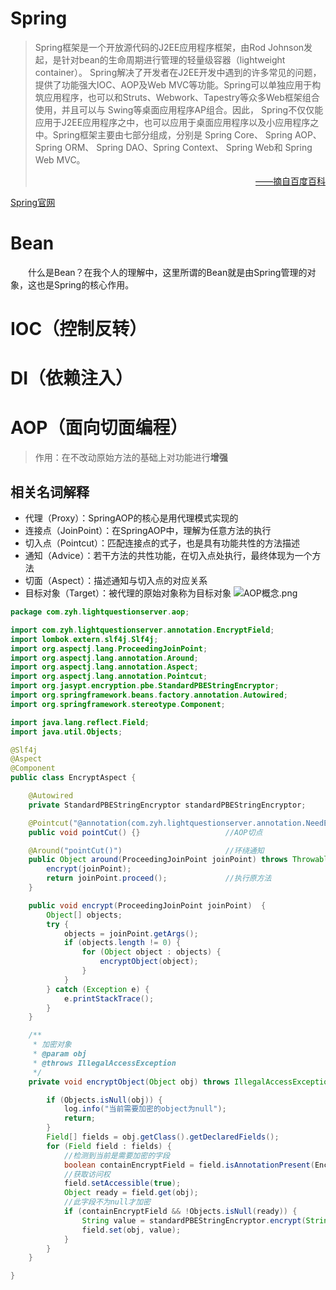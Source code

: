 # Spring
> Spring框架是一个开放源代码的J2EE应用程序框架，由Rod Johnson发起，是针对bean的生命周期进行管理的轻量级容器（lightweight container）。 Spring解决了开发者在J2EE开发中遇到的许多常见的问题，提供了功能强大IOC、AOP及Web MVC等功能。Spring可以单独应用于构筑应用程序，也可以和Struts、Webwork、Tapestry等众多Web框架组合使用，并且可以与 Swing等桌面应用程序AP组合。因此， Spring不仅仅能应用于J2EE应用程序之中，也可以应用于桌面应用程序以及小应用程序之中。Spring框架主要由七部分组成，分别是 Spring Core、 Spring AOP、 Spring ORM、 Spring DAO、Spring Context、 Spring Web和 Spring Web MVC。
> <p align="right"><a href="https://baike.baidu.com/item/spring/85061">——摘自百度百科</a></p>

[Spring官网](https://spring.io/)
# Bean
&emsp;&emsp;什么是Bean？在我个人的理解中，这里所谓的Bean就是由Spring管理的对象，这也是Spring的核心作用。
# IOC（控制反转）

# DI（依赖注入）

# AOP（面向切面编程）
> 作用：在不改动原始方法的基础上对功能进行**增强**

## 相关名词解释
 - 代理（Proxy）：SpringAOP的核心是用代理模式实现的
 - 连接点（JoinPoint）：在SpringAOP中，理解为任意方法的执行
 - 切入点（Pointcut）：匹配连接点的式子，也是具有功能共性的方法描述
 - 通知（Advice）：若干方法的共性功能，在切入点处执行，最终体现为一个方法
 - 切面（Aspect）：描述通知与切入点的对应关系
 - 目标对象（Target）：被代理的原始对象称为目标对象
 ![AOP概念.png](https://s2.loli.net/2022/09/12/k4mAshndYLcJVb9.png)

```java
package com.zyh.lightquestionserver.aop;

import com.zyh.lightquestionserver.annotation.EncryptField;
import lombok.extern.slf4j.Slf4j;
import org.aspectj.lang.ProceedingJoinPoint;
import org.aspectj.lang.annotation.Around;
import org.aspectj.lang.annotation.Aspect;
import org.aspectj.lang.annotation.Pointcut;
import org.jasypt.encryption.pbe.StandardPBEStringEncryptor;
import org.springframework.beans.factory.annotation.Autowired;
import org.springframework.stereotype.Component;

import java.lang.reflect.Field;
import java.util.Objects;

@Slf4j
@Aspect
@Component
public class EncryptAspect {

    @Autowired
    private StandardPBEStringEncryptor standardPBEStringEncryptor;

    @Pointcut("@annotation(com.zyh.lightquestionserver.annotation.NeedEncrypt)")
    public void pointCut() {}                   //AOP切点

    @Around("pointCut()")                       //环绕通知
    public Object around(ProceedingJoinPoint joinPoint) throws Throwable {
        encrypt(joinPoint);
        return joinPoint.proceed();             //执行原方法
    }

    public void encrypt(ProceedingJoinPoint joinPoint)  {
        Object[] objects;
        try {
            objects = joinPoint.getArgs();
            if (objects.length != 0) {
                for (Object object : objects) {
                    encryptObject(object);
                }
            }
        } catch (Exception e) {
            e.printStackTrace();
        }
    }

    /**
     * 加密对象
     * @param obj
     * @throws IllegalAccessException
     */
    private void encryptObject(Object obj) throws IllegalAccessException {

        if (Objects.isNull(obj)) {
            log.info("当前需要加密的object为null");
            return;
        }
        Field[] fields = obj.getClass().getDeclaredFields();
        for (Field field : fields) {
            //检测到当前是需要加密的字段
            boolean containEncryptField = field.isAnnotationPresent(EncryptField.class);
            //获取访问权
            field.setAccessible(true);
            Object ready = field.get(obj);
            //此字段不为null才加密
            if (containEncryptField && !Objects.isNull(ready)) {
                String value = standardPBEStringEncryptor.encrypt(String.valueOf(ready));
                field.set(obj, value);
            }
        }
    }

}

```